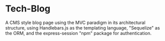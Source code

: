 # Tech-Blog
A CMS style blog page using the MVC paradigm in its architectural structure, using Handlebars.js as the templating language, "Sequelize" as the ORM, and the express-session "npm" package for authentication.
